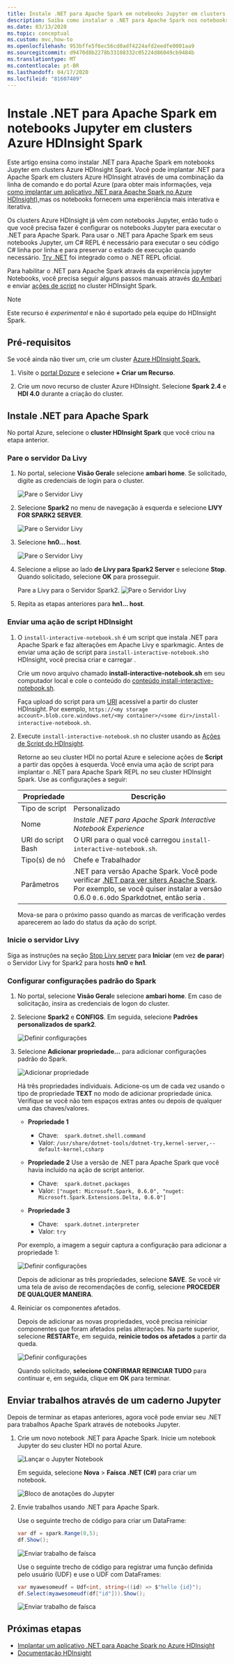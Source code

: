 ```yaml
---
title: Instale .NET para Apache Spark em notebooks Jupyter em clusters Azure HDInsight Spark
description: Saiba como instalar o .NET para Apache Spark nos notebooks Jupyter do Azure HDInsight.
ms.date: 03/13/2020
ms.topic: conceptual
ms.custom: mvc,how-to
ms.openlocfilehash: 953bffe5f6ec56cd0adf4224afd2eedfe0001aa9
ms.sourcegitcommit: d9470d8b2278b33108332c05224d86049cb9484b
ms.translationtype: MT
ms.contentlocale: pt-BR
ms.lasthandoff: 04/17/2020
ms.locfileid: "81607409"
---
```

# <a name="install-net-for-apache-spark-on-jupyter-notebooks-on-azure-hdinsight-spark-clusters"></a>Instale .NET para Apache Spark em notebooks Jupyter em clusters Azure HDInsight Spark

Este artigo ensina como instalar .NET para Apache Spark em notebooks Jupyter em clusters Azure HDInsight Spark. Você pode implantar .NET para Apache Spark em clusters Azure HDInsight através de uma combinação da linha de comando e do portal Azure (para obter mais informações, veja [como implantar um aplicativo .NET para Apache Spark no Azure HDInsight),](../tutorials/hdinsight-deployment.md)mas os notebooks fornecem uma experiência mais interativa e iterativa.

Os clusters Azure HDInsight já vêm com notebooks Jupyter, então tudo o que você precisa fazer é configurar os notebooks Jupyter para executar o .NET para Apache Spark. Para usar o .NET para Apache Spark em seus notebooks Jupyter, um C# REPL é necessário para executar o seu código C# linha por linha e para preservar o estado de execução quando necessário. [Try .NET](https://github.com/dotnet/try) foi integrado como o .NET REPL oficial.

Para habilitar o .NET para Apache Spark através da experiência jupyter Notebooks, você precisa seguir alguns passos manuais através [do Ambari](https://docs.microsoft.com/azure/hdinsight/hdinsight-hadoop-manage-ambari) e enviar [ações de script](https://docs.microsoft.com/azure/hdinsight/hdinsight-hadoop-customize-cluster-linux) no cluster HDInsight Spark.

> [!NOTE]
> Este recurso é *experimental* e não é suportado pela equipe do HDInsight Spark.

## <a name="prerequisites"></a>Pré-requisitos

Se você ainda não tiver um, crie um cluster [Azure HDInsight Spark.](https://docs.microsoft.com/azure/hdinsight/spark/apache-spark-jupyter-spark-sql-use-portal#create-an-apache-spark-cluster-in-hdinsight)

1. Visite o [portal Dozure](https://portal.azure.com) e selecione **+ Criar um Recurso**.

1. Crie um novo recurso de cluster Azure HDInsight. Selecione **Spark 2.4** e **HDI 4.0** durante a criação do cluster.

## <a name="install-net-for-apache-spark"></a>Instale .NET para Apache Spark

No portal Azure, selecione o **cluster HDInsight Spark** que você criou na etapa anterior.

### <a name="stop-the-livy-server"></a>Pare o servidor Da Livy

1. No portal, selecione **Visão Geral**e selecione **ambari home**. Se solicitado, digite as credenciais de login para o cluster.

   ![Pare o Servidor Livy](./media/hdinsight-notebook-installation/select-ambari.png)

2. Selecione **Spark2** no menu de navegação à esquerda e selecione **LIVY FOR SPARK2 SERVER**.

   ![Pare o Servidor Livy](./media/hdinsight-notebook-installation/select-livyserver.png)

3. Selecione **hn0... host**.

   ![Pare o Servidor Livy](./media/hdinsight-notebook-installation/select-host.png)

4. Selecione a elipse ao lado **de Livy para Spark2 Server** e selecione **Stop**. Quando solicitado, selecione **OK** para prosseguir.

   Pare a Livy para o Servidor Spark2.
   ![Pare o Servidor Livy](./media/hdinsight-notebook-installation/stop-server.png)

5. Repita as etapas anteriores para **hn1... host**.

### <a name="submit-an-hdinsight-script-action"></a>Enviar uma ação de script HDInsight

1. O `install-interactive-notebook.sh` é um script que instala .NET para Apache Spark e faz alterações em Apache Livy e sparkmagic. Antes de enviar uma ação de script para `install-interactive-notebook.sh`o HDInsight, você precisa criar e carregar .

   Crie um novo arquivo chamado **install-interactive-notebook.sh** em seu computador local e cole o conteúdo do [conteúdo install-interactive-notebook.sh](https://raw.githubusercontent.com/dotnet/spark/master/deployment/HDI-Spark/Notebooks/install-interactive-notebook.sh).

   Faça upload do script para um [URI](https://docs.microsoft.com/azure/hdinsight/hdinsight-hadoop-customize-cluster-linux#understand-script-actions) acessível a partir do cluster HDInsight. Por exemplo, `https://<my storage account>.blob.core.windows.net/<my container>/<some dir>/install-interactive-notebook.sh`.

2. Execute `install-interactive-notebook.sh` no cluster usando as [Ações de Script do HDInsight](https://docs.microsoft.com/azure/hdinsight/hdinsight-hadoop-customize-cluster-linux).

   Retorne ao seu cluster HDI no portal Azure e selecione ações de **Script** a partir das opções à esquerda. Você envia uma ação de script para implantar o .NET para Apache Spark REPL no seu cluster HDInsight Spark. Use as configurações a seguir:

   |Propriedade  |Descrição  |
   |---------|---------|
   | Tipo de script | Personalizado |
   | Nome | *Instale .NET para Apache Spark Interactive Notebook Experience* |
   | URI do script Bash | O URI para o qual você carregou `install-interactive-notebook.sh`. |
   | Tipo(s) de nó| Chefe e Trabalhador |
   | Parâmetros | .NET para versão Apache Spark. Você pode verificar [.NET para ver siters Apache Spark](https://github.com/dotnet/spark/releases). Por exemplo, se você quiser instalar a versão 0.6.0 `0.6.0`do Sparkdotnet, então seria .

   Mova-se para o próximo passo quando as marcas de verificação verdes aparecerem ao lado do status da ação do script.

### <a name="start-the-livy-server"></a>Inicie o servidor Livy

Siga as instruções na seção [Stop Livy server](#stop-the-livy-server) para **Iniciar** (em vez **de parar**) o Servidor Livy for Spark2 para hosts **hn0** e **hn1**.

### <a name="set-up-spark-default-configurations"></a>Configurar configurações padrão do Spark

1. No portal, selecione **Visão Geral**e selecione **ambari home**. Em caso de solicitação, insira as credenciais de logon do cluster.

2. Selecione **Spark2** e **CONFIGS**. Em seguida, selecione **Padrões personalizados de spark2**.

   ![Definir configurações](./media/hdinsight-notebook-installation/spark-configs.png)

3. Selecione **Adicionar propriedade...** para adicionar configurações padrão do Spark.

   ![Adicionar propriedade](./media/hdinsight-notebook-installation/add-property.png)

   Há três propriedades individuais. Adicione-os um de cada vez usando o tipo de propriedade **TEXT** no modo de adicionar propriedade única. Verifique se você não tem espaços extras antes ou depois de qualquer uma das chaves/valores.

   * **Propriedade 1**
       * Chave:&ensp;&ensp;`spark.dotnet.shell.command`
       * Valor: `/usr/share/dotnet-tools/dotnet-try,kernel-server,--default-kernel,csharp`

   * **Propriedade 2** Use a versão de .NET para Apache Spark que você havia incluído na ação de script anterior.
       * Chave:&ensp;&ensp;`spark.dotnet.packages`
       * Valor: `["nuget: Microsoft.Spark, 0.6.0", "nuget: Microsoft.Spark.Extensions.Delta, 0.6.0"]`

   * **Propriedade 3**
       * Chave:&ensp;&ensp;`spark.dotnet.interpreter`
       * Valor: `try`

   Por exemplo, a imagem a seguir captura a configuração para adicionar a propriedade 1:

   ![Definir configurações](./media/hdinsight-notebook-installation/add-sparkconfig.png)

   Depois de adicionar as três propriedades, selecione **SAVE**. Se você vir uma tela de aviso de recomendações de config, selecione **PROCEDER DE QUALQUER MANEIRA**.

4. Reiniciar os componentes afetados.

   Depois de adicionar as novas propriedades, você precisa reiniciar componentes que foram afetados pelas alterações. Na parte superior, selecione **RESTART**e, em seguida, **reinicie todos os afetados** a partir da queda.

   ![Definir configurações](./media/hdinsight-notebook-installation/restart-affected.png)

   Quando solicitado, **selecione CONFIRMAR REINICIAR TUDO** para continuar e, em seguida, clique em **OK** para terminar.

## <a name="submit-jobs-through-a-jupyter-notebook"></a>Enviar trabalhos através de um caderno Jupyter

Depois de terminar as etapas anteriores, agora você pode enviar seu .NET para trabalhos Apache Spark através de notebooks Jupyter.

1. Crie um novo notebook .NET para Apache Spark. Inicie um notebook Jupyter do seu cluster HDI no portal Azure.

   ![Lançar o Jupyter Notebook](./media/hdinsight-notebook-installation/launch-notebook.png)

   Em seguida, selecione **Nova** > **Faísca .NET (C#)** para criar um notebook.

   ![Bloco de anotações do Jupyter](./media/hdinsight-notebook-installation/create-sparkdotnet-notebook.png)

2. Envie trabalhos usando .NET para Apache Spark.

   Use o seguinte trecho de código para criar um DataFrame:

   ```csharp
   var df = spark.Range(0,5);
   df.Show();
   ```

   ![Enviar trabalho de faísca](./media/hdinsight-notebook-installation/create-df.png)

   Use o seguinte trecho de código para registrar uma função definida pelo usuário (UDF) e use o UDF com DataFrames:

   ```csharp
   var myawesomeudf = Udf<int, string>((id) => $"hello {id}");
   df.Select(myawesomeudf(df["id"])).Show();
   ```

   ![Enviar trabalho de faísca](./media/hdinsight-notebook-installation/run-udf.png)

## <a name="next-steps"></a>Próximas etapas

* [Implantar um aplicativo .NET para Apache Spark no Azure HDInsight](../tutorials/hdinsight-deployment.md)
* [Documentação HDInsight](https://docs.microsoft.com/azure/hdinsight/)

